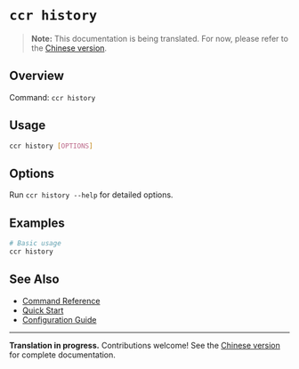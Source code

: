 # `ccr history`

> **Note:** This documentation is being translated. For now, please refer to the [Chinese version](../commands/history).

## Overview

Command: `ccr history`

## Usage

```bash
ccr history [OPTIONS]
```

## Options

Run `ccr history --help` for detailed options.

## Examples

```bash
# Basic usage
ccr history
```

## See Also

- [Command Reference](./index)
- [Quick Start](../quick-start)
- [Configuration Guide](../configuration)

---

**Translation in progress.** Contributions welcome! See the [Chinese version](../commands/history) for complete documentation.
